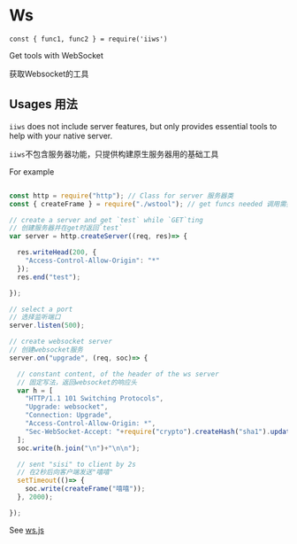 # Ws
`const { func1, func2 } = require('iiws')`

Get tools with WebSocket

获取Websocket的工具

## Usages 用法
`iiws` does not include server features, but only provides essential tools to help with your native server.

`iiws`不包含服务器功能，只提供构建原生服务器用的基础工具

For example

```js

const http = require("http"); // Class for server 服务器类
const { createFrame } = require("./wstool"); // get funcs needed 调用需要的函数

// create a server and get `test` while `GET`ting
// 创建服务器并在get时返回`test`
var server = http.createServer((req, res)=> {

  res.writeHead(200, {
    "Access-Control-Allow-Origin": "*"
  });
  res.end("test");

});

// select a port
// 选择监听端口
server.listen(500);

// create websocket server
// 创建websocket服务
server.on("upgrade", (req, soc)=> {

  // constant content, of the header of the ws server
  // 固定写法，返回websocket的响应头
  var h = [
    "HTTP/1.1 101 Switching Protocols",
    "Upgrade: websocket",
    "Connection: Upgrade",
    "Access-Control-Allow-Origin: *",
    "Sec-WebSocket-Accept: "+require("crypto").createHash("sha1").update(req.headers['sec-websocket-key']+"258EAFA5-E914-47DA-95CA-C5AB0DC85B11").digest("base64")
  ];
  soc.write(h.join("\n")+"\n\n");

  // sent "sisi" to client by 2s
  // 在2秒后向客户端发送"嘻嘻"
  setTimeout(()=> {
    soc.write(createFrame("嘻嘻"));
  }, 2000);

});
```

See [ws.js](ws.js)
